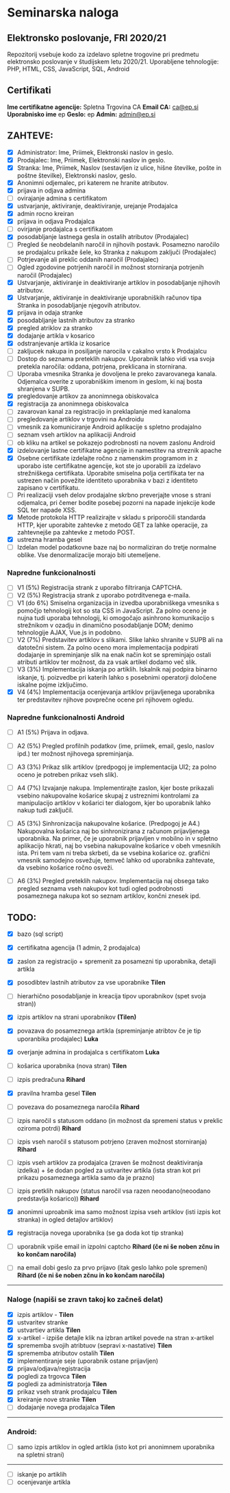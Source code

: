 # Seminarska naloga
## Elektronsko poslovanje, FRI 2020/21

Repozitorij vsebuje kodo za izdelavo spletne trogovine pri predmetu elektronsko poslovanje v študijskem letu 2020/21.
Uporabljene tehnologije: PHP, HTML, CSS, JavaScript, SQL, Android 

## Certifikati 

**Ime certifikatne agencije:** Spletna Trgovina CA
**Email CA:** ca@ep.si
**Uporabnisko ime** ep
**Geslo:** ep 
**Admin:** admin@ep.si

## ZAHTEVE:
- [x] Administrator: Ime, Priimek, Elektronski naslov in geslo.
- [x] Prodajalec: Ime, Priimek, Elektronski naslov in geslo.
- [x] Stranka: Ime, Priimek, Naslov (sestavljen iz ulice, hišne številke, pošte in poštne številke), Elektronski naslov, geslo.
- [x] Anonimni odjemalec, pri katerem ne hranite atributov.
- [x] prijava in odjava admina
- [ ] ovirajanje admina s certifikatom
- [x] ustvarjanje, aktiviranje, deaktiviranje, urejanje Prodajalca
- [x] admin rocno kreiran
- [x] prijava in odjava Prodajalca
- [ ] ovirjanje prodajalca s certifikatom
- [x] posodabljanje lastnega gesla in ostalih atributov (Prodajalec)
- [ ] Pregled še neobdelanih naročil in njihovih postavk. Posamezno naročilo se prodajalcu prikaže šele, ko Stranka z nakupom zaključi (Prodajalec)
- [ ] Potrjevanje ali preklic oddanih naročil (Prodajalec)
- [ ] Ogled zgodovine potrjenih naročil in možnost storniranja potrjenih naročil (Prodajalec)
- [x] Ustvarjanje, aktiviranje in deaktiviranje artiklov in posodabljanje njihovih atributov.
- [x] Ustvarjanje, aktiviranje in deaktiviranje uporabniških računov tipa Stranka in posodabljanje njegovih atributov.
- [x] prijava in odaja stranke
- [x] posodabljanje lastnih atributov za stranko
- [x] pregled atriklov za stranko
- [x] dodajanje artikla v kosarico
- [x] odstranjevanje artikla iz kosarice
- [ ] zakljucek nakupa in posiljanje narocila v cakalno vrsto k Prodajalcu
- [ ] Dostop do seznama preteklih nakupov. Uporabnik lahko vidi vsa svoja pretekla naročila: oddana, potrjena, preklicana in stornirana.
- [ ] Uporaba vmesnika Stranka je dovoljena le preko zavarovanega kanala. Odjemalca overite z uporabniškim imenom in geslom, ki naj bosta shranjena v SUPB.
- [x] pregledovanje artikov za anonimnega obiskovalca
- [x] registracija za anonimnega obiskovalca
- [ ] zavarovan kanal za registracijo in preklaplanje med kanaloma
- [ ] pregledovanje artiklov v trgovini na Androidu
- [ ] vmesnik za komuniciranje Android aplikacije s spletno prodajalno
- [ ] seznam vseh artiklov na aplikaciji Android
- [ ] ob kliku na artikel se pokazejo podrobnosti na novem zaslonu Android
- [x] izdelovanje lastne certifikatne agencije in namestitev na streznik apache 
- [x] Osebne certifikate izdelajte ročno z namenskim programom in z uporabo iste certifikatne agencije, kot ste jo uporabili za izdelavo strežniškega certifikata. Uporabite smiselna polja certifikata ter na ustrezen način povežite identiteto uporabnika v bazi z identiteto zapisano v certifikatu.
- [ ] Pri realizaciji vseh delov prodajalne skrbno preverjajte vnose s strani odjemalca, pri čemer bodite posebej pozorni na napade injekcije kode SQL ter napade XSS.
- [x] Metode protokola HTTP realizirajte v skladu s priporočili standarda HTTP, kjer uporabite zahtevke z metodo GET za lahke operacije, za zahtevnejše pa zahtevke z metodo POST.
- [x] ustrezna hramba gesel
- [ ] Izdelan model podatkovne baze naj bo normaliziran do tretje normalne oblike. Vse denormalizacije morajo biti utemeljene.
### Napredne funkcionalnosti
- [ ] V1 (5%) Registracija strank z uporabo filtriranja CAPTCHA.
- [ ] V2 (5%) Registracija strank z uporabo potrditvenega e-maila.
- [ ] V1 (do 6%) Smiselna organizacija in izvedba uporabniškega vmesnika s pomočjo tehnologij kot so sta CSS in JavaScript. Za polno oceno je nujna tudi uporaba tehnologij, ki omogočajo asinhrono komunikacijo s strežnikom v ozadju in dinamično posodabljanje DOM; denimo tehnologije AJAX, Vue.js in podobno.
- [ ] V2 (7%) Predstavitev artiklov s slikami. Slike lahko shranite v SUPB ali na datotečni sistem. Za polno oceno mora implementacija podpirati dodajanje in spreminjanje slik na enak način kot se spreminjajo ostali atributi artiklov ter možnost, da za vsak artikel dodamo več slik.
- [ ] V3 (3%) Implementacija iskanja po artiklih. Iskalnik naj podpira binarno iskanje, tj. poizvedbe pri katerih lahko s posebnimi operatorji določene iskalne pojme izključimo.
- [x] V4 (4%) Implementacija ocenjevanja artiklov prijavljenega uporabnika ter predstavitev njihove povprečne ocene pri njihovem ogledu.
### Napredne funkcionalnosti Android
- [ ] A1 (5%) Prijava in odjava.
- [ ] A2 (5%) Pregled profilnih podatkov (ime, priimek, email, geslo, naslov ipd.) ter možnost njihovega spreminjanja.
- [ ] A3 (3%) Prikaz slik artiklov (predpogoj je implementacija UI2; za polno oceno je potreben prikaz vseh slik).
- [ ] A4 (7%) Izvajanje nakupa. Implementirajte zaslon, kjer boste prikazali vsebino nakupovalne košarice skupaj z ustreznimi kontrolami za manipulacijo artiklov v košarici ter dialogom, kjer bo uporabnik lahko nakup tudi zaključil.
- [ ] A5 (3%) Sinhronizacija nakupovalne košarice. (Predpogoj je A4.) Nakupovalna košarica naj bo sinhronizirana z računom prijavljenega uporabnika. Na primer, če je uporabnik prijavljen v mobilno in v spletno aplikacijo hkrati, naj bo vsebina nakupovalne košarice v obeh vmesnikih ista. Pri tem vam ni treba skrbeti, da se vsebina košarice oz. grafični vmesnik samodejno osvežuje, temveč lahko od uporabnika zahtevate, da vsebino košarice ročno osveži.
- [ ] A6 (3%) Pregled preteklih nakupov. Implementacija naj obsega tako pregled seznama vseh nakupov kot tudi ogled podrobnosti posameznega nakupa kot so seznam artiklov, končni znesek ipd.



## TODO:

- [x] bazo (sql script)
- [x] certifikatna agencija (1 admin, 2 prodajalca)
- [X] zaslon za registracijo + spremenit za posamezni tip uporabnika, detajli artikla

- [x] posodibtev lastnih atributov za vse uporabnike **Tilen**
- [ ] hierarhično posodabljanje in kreacija tipov uporabnikov (spet svoja stran))
- [x] izpis artiklov na strani uporabnikov **(Tilen)**
- [x] povazava do posameznega artikla (spreminjanje atribtov če je tip uporanbika prodajalec) **Luka**
- [x] overjanje admina in prodajalca s certifikatom **Luka**
- [ ] košarica uporabnika (nova stran) **Tilen**
- [ ] izpis predračuna **Rihard**
- [x] pravilna hramba gesel **Tilen**


- [ ] povezava do posameznega naročila **Rihard**
- [ ] izpis naročil s statusom oddano (in možnost da spremeni status v preklic oziroma potrdi) **Rihard**
- [ ] izpis vseh naročil s statusom potrjeno (zraven možnost storniranja) **Rihard**
- [ ] izpis vseh artiklov za prodajalca (zraven še možnost deaktiviranja izdelka) + še dodan pogled za ustvaritev artikla (ista stran kot pri prikazu posameznega artikla samo da je prazno)

- [ ] izpis pretklih nakupov (status naročil vsa razen neoodano(neoodano predstavlja košarico)) **Rihard**

- [x] anonimni uproabnik ima samo možnost izpisa vseh artiklov (isti izpis kot stranka) in ogled detajlov artiklov)
- [x] registracija novega uporabnika (se ga doda kot tip stranka) 
- [ ] uporabnik vpiše email in izpolni captcho **Rihard (če ni še noben zčnu in ko končam naročila)**
- [ ] na email dobi geslo za prvo prijavo (itak geslo lahko pole spremeni) **Rihard (če ni še noben zčnu in ko končam naročila)**
----------------------------------------------------------------------------

### Naloge (napiši se zravn takoj ko začneš delat)

- [x] izpis artiklov - **Tilen**
- [x] ustvaritev stranke
- [x] ustvartiev artikla **Tilen**
- [x] x-artikel - izpiše detajle klik na izbran artikel povede na stran x-artikel
- [x] sprememba svojih atribtuov (sepravi x-nastative) **Tilen**
- [x] sprememba atributov ostalih **Tilen**
- [x] implementiranje seje (uporabnik ostane prijavljen)
- [x] prijava/odjava/registracija
- [x] pogledi za trgovca **Tilen**
- [x] pogledi za administratorja **Tilen**
- [x] prikaz vseh strank prodajalcu **Tilen**
- [x] kreiranje nove stranke **Tilen**
- [ ] dodajanje novega prodajalca **Tilen** 

----------------------------------------------------------------------------

### Android:
- [ ] samo izpis artiklov in ogled artikla (isto kot pri anonimnem uporabnika na spletni strani)


----------------------------------------------------------------------------

- [ ] iskanje po artiklih
- [ ] ocenjevanje artikla
